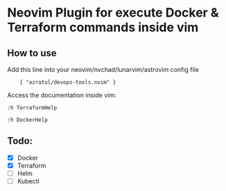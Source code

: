 # Neovim Plugin for execute Docker & Terraform commands inside vim


## How to use

Add this line into your neovim/nvchad/lunarvim/astrovim config file


```
    { "azratul/devops-tools.nvim" }
```


Access the documentation inside vim:


```
:h TerraformHelp
```


```
:h DockerHelp
```


## Todo:


- [x] Docker
- [x] Terraform
- [ ] Helm
- [ ] Kubectl
